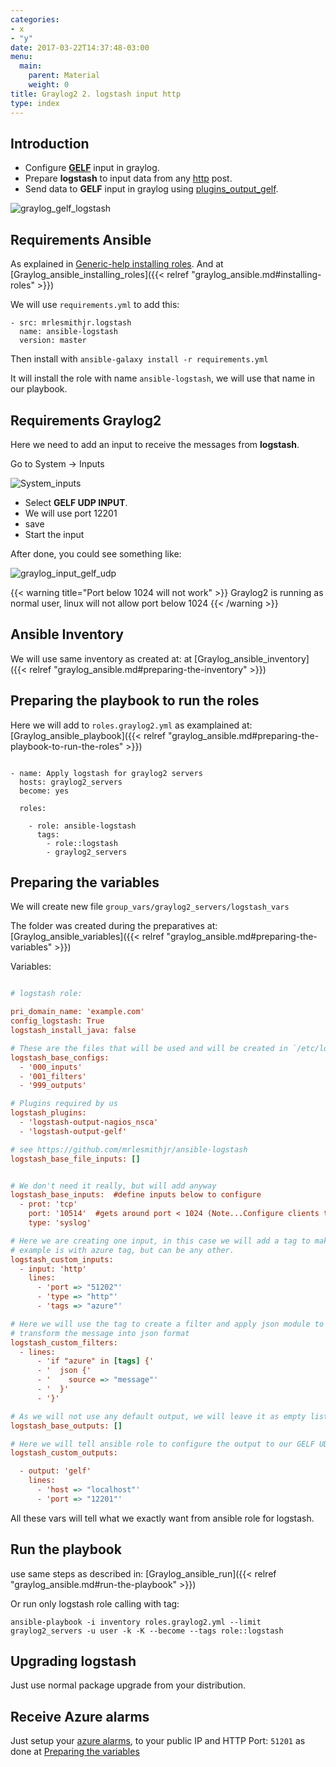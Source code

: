 ```yaml
---
categories:
- x
- "y"
date: 2017-03-22T14:37:48-03:00
menu:
  main:
    parent: Material
    weight: 0
title: Graylog2 2. logstash input http
type: index
---
```


Introduction
------------

* Configure [**GELF**](http://docs.graylog.org/en/latest/pages/gelf.html) input in graylog. 
* Prepare **logstash** to input data from any [http](https://www.elastic.co/blog/introducing-logstash-input-http-plugin) post.
* Send data to **GELF** input in graylog using [plugins_output_gelf](https://www.elastic.co/guide/en/logstash/current/plugins-outputs-gelf.html).
 
![graylog_gelf_logstash](/img/graylog_gelf_logstash.png)

Requirements Ansible
--------------------

As explained in [Generic-help installing roles](https://github.com/CoffeeITWorks/ansible-generic-help#installing-roles). 
And at [Graylog_ansible_installing_roles]({{< relref "graylog_ansible.md#installing-roles" >}})

We will use `requirements.yml` to add this: 

```
- src: mrlesmithjr.logstash
  name: ansible-logstash
  version: master
```

Then install with `ansible-galaxy install -r requirements.yml`

It will install the role with name `ansible-logstash`, we will use that name in our playbook.

Requirements Graylog2
---------------------

Here we need to add an input to receive the messages from **logstash**. 

Go to System -> Inputs

![System_inputs](/img/graylog_system_input.png)

* Select **GELF UDP INPUT**.  
* We will use port 12201
* save 
* Start the input

After done, you could see something like: 

![graylog_input_gelf_udp](/img/graylog_input_gelf_udp.png)

{{< warning title="Port below 1024 will not work" >}}
Graylog2 is running as normal user, linux will not allow port below 1024
{{< /warning >}}

Ansible Inventory
-----------------

We will use same inventory as created at: at [Graylog_ansible_inventory]({{< relref "graylog_ansible.md#preparing-the-inventory" >}})


Preparing the playbook to run the roles
---------------------------------------

Here we will add to `roles.graylog2.yml` as examplained at: [Graylog_ansible_playbook]({{< relref "graylog_ansible.md#preparing-the-playbook-to-run-the-roles" >}})

```

- name: Apply logstash for graylog2 servers
  hosts: graylog2_servers
  become: yes

  roles:

    - role: ansible-logstash
      tags:
        - role::logstash
        - graylog2_servers

```

Preparing the variables
-----------------------

We will create new file `group_vars/graylog2_servers/logstash_vars`

The folder was created during the preparatives at: [Graylog_ansible_variables]({{< relref "graylog_ansible.md#preparing-the-variables" >}})

Variables:

```ini

# logstash role:

pri_domain_name: 'example.com'
config_logstash: True
logstash_install_java: false

# These are the files that will be used and will be created in `/etc/logstash/conf.d/`
logstash_base_configs:
  - '000_inputs'
  - '001_filters'
  - '999_outputs'

# Plugins required by us
logstash_plugins:
  - 'logstash-output-nagios_nsca'
  - 'logstash-output-gelf'

# see https://github.com/mrlesmithjr/ansible-logstash
logstash_base_file_inputs: []


# We don't need it really, but will add anyway
logstash_base_inputs:  #define inputs below to configure
  - prot: 'tcp'
    port: '10514'  #gets around port < 1024 (Note...Configure clients to send to 10514 instead of default 514)
    type: 'syslog'

# Here we are creating one input, in this case we will add a tag to make it easier to filter
# example is with azure tag, but can be any other.
logstash_custom_inputs:
  - input: 'http'
    lines:
      - 'port => "51202"'
      - 'type => "http"'
      - 'tags => "azure"'

# Here we will use the tag to create a filter and apply json module to 
# transform the message into json format
logstash_custom_filters:
  - lines:
      - 'if "azure" in [tags] {'
      - '  json {'
      - '    source => "message"'
      - '  }'
      - '}'

# As we will not use any default output, we will leave it as empty list []
logstash_base_outputs: []

# Here we will tell ansible role to configure the output to our GELF UDP input.
logstash_custom_outputs:

  - output: 'gelf'
    lines:
      - 'host => "localhost"'
      - 'port => "12201"'

```

All these vars will tell what we exactly want from ansible role for logstash. 

Run the playbook
----------------

use same steps as described in: [Graylog_ansible_run]({{< relref "graylog_ansible.md#run-the-playbook" >}})

Or run only logstash role calling with tag: 

    ansible-playbook -i inventory roles.graylog2.yml --limit graylog2_servers -u user -k -K --become --tags role::logstash 
    
Upgrading logstash
------------------

Just use normal package upgrade from your distribution. 

Receive Azure alarms
--------------------

Just setup your [azure alarms](https://docs.microsoft.com/en-us/azure/monitoring-and-diagnostics/insights-webhooks-alerts), 
to your public IP and HTTP Port: `51201` as done at [Preparing the variables](#preparing-the-variables)

